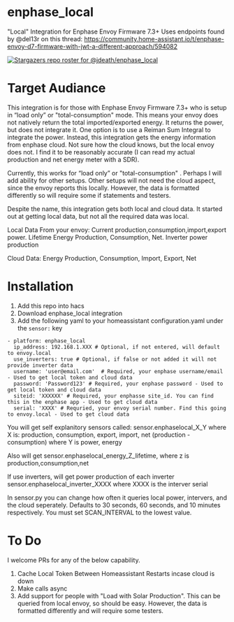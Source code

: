 # enphase_local
"Local" Integration for Enphase Envoy Firmware 7.3+
Uses endpoints found by @del13r on this thread: https://community.home-assistant.io/t/enphase-envoy-d7-firmware-with-jwt-a-different-approach/594082

[![Stargazers repo roster for @jdeath/enphase_local](https://git-lister.onrender.com/api/stars/jdeath/enphase_local?limit=30)](https://github.com/jdeath/enphase_local/stargazers)

# Target Audiance
This integration is for those with Enphase Envoy Firmware 7.3+ who is setup in “load only” or "total-consumption" mode. This means your envoy does not natively return the total imported/exported energy. It returns the power, but does not integrate it. One option is to use a Reiman Sum Integral to integrate the power. Instead, this integration gets the energy information from enphase cloud. Not sure how the cloud knows, but the local envoy does not. I find it to be reasonably accurate (I can read my actual production and net energy meter with a SDR).

Currently, this works for “load only” or "total-consumption" . Perhaps I will add ability for other setups. Other setups will not need the cloud aspect, since the envoy reports this locally. However, the data is formatted differently so will require some if statements and testers.

Despite the name, this integration gets both local and cloud data. It started out at getting local data, but not all the required data was local.

Local Data From your envoy: Current production,consumption,import,export power. Lifetime Energy Production, Consumption, Net. Inverter power production

Cloud Data: Energy Production, Consumption, Import, Export, Net

# Installation
1. Add this repo into hacs
1. Download enphase_local integration
1. Add the following yaml to your homeassistant configuration.yaml under the ```sensor:``` key

```
- platform: enphase_local
  ip_address: 192.168.1.XXX # Optional, if not entered, will default to envoy.local
  use_inverters: true # Optional, if false or not added it will not provide inverter data
  username: 'user@email.com'  # Required, your enphase username/email - Used to get local token and cloud data
  password: 'Password123' # Required, your enphase password - Used to get local token and cloud data
  siteid: 'XXXXXX' # Required, your enphasse site_id. You can find this in the enphase app - Used to get cloud data
  serial: 'XXXX' # Requried, your envoy serial number. Find this going to envoy.local - Used to get cloud data
```   
You will get self explanitory sensors called:
sensor.enphaselocal_X_Y 
where X is: production, consumption, export, import, net (production - consumption)
where Y is power, energy

Also will get sensor.enphaselocal_energy_Z_lifetime, where z is production,consumption,net

If use inverters, will get power production of each inverter
sensor.enphaselocal_inverter_XXXX where XXXX is the interver serial

In sensor.py you can change how often it queries local power, intervers, and the cloud seperately. Defaults to 30 seconds, 60 seconds, and 10 minutes respectively. You must set SCAN_INTERVAL to the lowest value.

# To Do
I welcome PRs for any of the below capability.

1. Cache Local Token Between Homeassistant Restarts incase cloud is down
1. Make calls async 
1. Add support for people with "Load with Solar Production". This can be queried from local envoy, so should be easy. However, the data is formatted differently and will require some testers.
